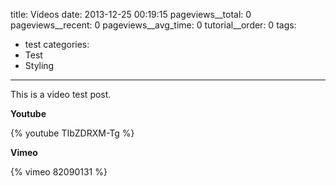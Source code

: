 title: Videos
date: 2013-12-25 00:19:15
pageviews__total: 0
pageviews__recent: 0
pageviews__avg_time: 0
tutorial__order: 0
tags:
  - test
categories:
  - Test
  - Styling
---

This is a video test post.

**Youtube**

{% youtube TIbZDRXM-Tg %}

**Vimeo**

{% vimeo 82090131 %}

